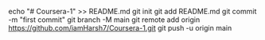 echo "# Coursera-1" >> README.md
git init
git add README.md
git commit -m "first commit"
git branch -M main
git remote add origin https://github.com/iamHarsh7/Coursera-1.git
git push -u origin main
